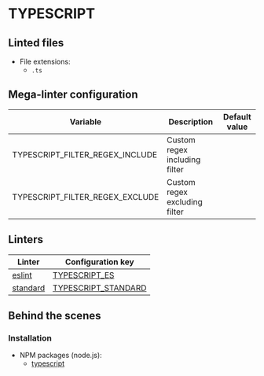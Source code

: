 <!-- markdownlint-disable MD033 MD041 -->
<!-- Generated by .automation/build.py, please do not update manually -->
# TYPESCRIPT

## Linted files

- File extensions:
  - `.ts`

## Mega-linter configuration

| Variable | Description | Default value |
| ----------------- | -------------- | -------------- |
| TYPESCRIPT_FILTER_REGEX_INCLUDE | Custom regex including filter |  |
| TYPESCRIPT_FILTER_REGEX_EXCLUDE | Custom regex excluding filter |  |

## Linters

| Linter | Configuration key |
| ------ | ----------------- |
| [eslint](https://github.com/nvuillam/mega-linter/tree/master/docs/descriptors/typescript_eslint.md#readme) | [TYPESCRIPT_ES](https://github.com/nvuillam/mega-linter/tree/master/docs/descriptors/typescript_eslint.md#readme) |
| [standard](https://github.com/nvuillam/mega-linter/tree/master/docs/descriptors/typescript_standard.md#readme) | [TYPESCRIPT_STANDARD](https://github.com/nvuillam/mega-linter/tree/master/docs/descriptors/typescript_standard.md#readme) |

## Behind the scenes

### Installation

- NPM packages (node.js):
  - [typescript](https://www.npmjs.com/package/typescript)
